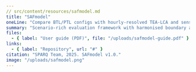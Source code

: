 ```yaml
---
// src/content/resources/safmodel.md
title: "SAFmodel"
oneLine: "Compare BTL/PTL configs with hourly-resolved TEA-LCA and sensitivity."
summary: "Scenario-rich evaluation framework with harmonised boundary assumptions."
files:
  - { label: "User guide (PDF)", file: "/uploads/safmodel-guide.pdf" }
links:
  - { label: "Repository", url: "#" }
citation: "SPARQ Team, 2025. SAFmodel v1.0."
image: "/uploads/safmodel.png"
---
```

